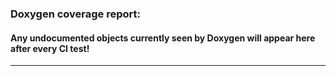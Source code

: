 ### Doxygen coverage report: 
#### Any undocumented objects currently seen by Doxygen will appear here after every CI test!
---------------------------------------------------------

